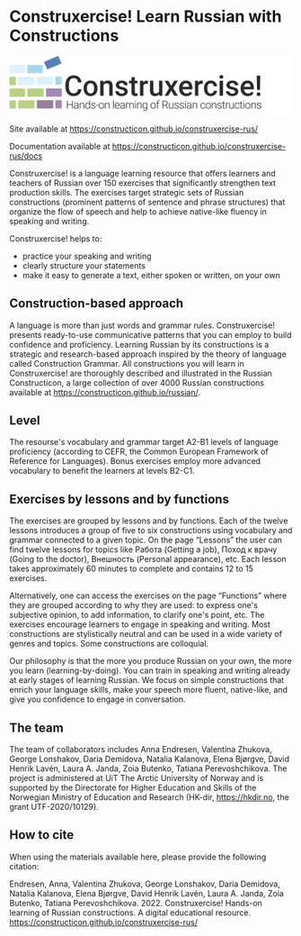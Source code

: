 # Construxercise! Learn Russian with Constructions

![Logo](https://raw.githubusercontent.com/constructicon/construxercise-rus/main/images/main_logo.png)

Site available at https://constructicon.github.io/construxercise-rus/

Documentation available at https://constructicon.github.io/construxercise-rus/docs

Construxercise! is a language learning resource that offers learners and teachers of Russian over 150 exercises that significantly strengthen text production skills. The exercises target strategic sets of Russian constructions (prominent patterns of sentence and phrase structures) that organize the flow of speech and help to achieve native-like fluency in speaking and writing. 

Construxercise! helps to:

- practice your speaking and writing
- clearly structure your statements
- make it easy to generate a text, either spoken or written, on your own

## Construction-based approach

A language is more than just words and grammar rules. Construxercise! presents ready-to-use communicative patterns that you can employ to build confidence and proficiency. Learning Russian by its constructions is a strategic and research-based approach inspired by the theory of language called Construction Grammar. All constructions you will learn in Construxercise! are thoroughly described and illustrated in the Russian Constructicon, a large collection of over 4000 Russian constructions available at https://constructicon.github.io/russian/. 


## Level

The resourse's vocabulary and grammar target A2-B1 levels of language proficiency (according to CEFR, the Common European Framework of Reference for Languages). Bonus exercises employ more advanced vocabulary to benefit the learners at levels B2-C1. 

## Exercises by lessons and by functions

The exercises are grouped by lessons and by functions. Each of the twelve lessons introduces a group of five to six constructions using vocabulary and grammar connected to a given topic. On the page “Lessons” the user can find twelve lessons for topics like Работа (Getting a job), Поход к врачу (Going to the doctor), Внешность (Personal appearance), etc. Each lesson takes approximately 60 minutes to complete and contains 12 to 15 exercises.

Alternatively, one can access the exercises on the page “Functions” where they are grouped according to why they are used: to express one's subjective opinion, to add information, to clarify one's point, etc. The exercises encourage learners to engage in speaking and writing. Most constructions are stylistically neutral and can be used in a wide variety of genres and topics. Some constructions are colloquial.

Our philosophy is that the more you produce Russian on your own, the more you learn (learning-by-doing). You can train in speaking and writing already at early stages of learning Russian. We focus on simple constructions that enrich your language skills, make your speech more fluent, native-like, and give you confidence to engage in conversation.

## The team
The team of collaborators includes Anna Endresen, Valentina Zhukova, George Lonshakov, Daria Demidova, Natalia Kalanova, Elena Bjørgve, David Henrik Lavén, Laura A. Janda, Zoia Butenko, Tatiana Perevoshchikova. The project is administered at UiT The Arctic University of Norway and is supported by the Directorate for Higher Education and Skills of the Norwegian Ministry of Education and Research (HK-dir, https://hkdir.no, the grant UTF-2020/10129).

## How to cite

When using the materials available here, please provide the following citation:

Endresen, Anna, Valentina Zhukova, George Lonshakov, Daria Demidova, Natalia Kalanova, Elena Bjørgve, David Henrik Lavén, Laura A. Janda, Zoia Butenko, Tatiana Perevoshchikova. 2022. Construxercise! Hands-on learning of Russian constructions. A digital educational resource. https://constructicon.github.io/construxercise-rus/



